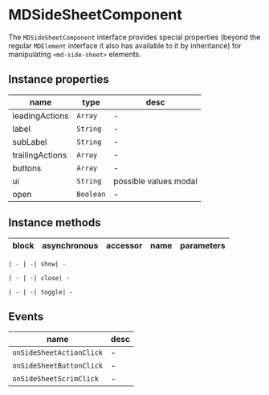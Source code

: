 # MDSideSheetComponent
The `MDSideSheetComponent` interface provides special properties (beyond the regular `MDElement` interface it also has available to it by inheritance) for manipulating `<md-side-sheet>` elements.

## Instance properties

name|type|desc
---|---|---
leadingActions|`Array`|-
label|`String`|-
subLabel|`String`|-
trailingActions|`Array`|-
buttons|`Array`|-
ui|`String`|possible values modal
open|`Boolean`|-

## Instance methods

block| asynchronous | accessor| name| parameters
---| --- | ---| ---| ---

    | - | -| show| -

    | - | -| close| -

    | - | -| toggle| -

## Events

name|desc
---|---
`onSideSheetActionClick`|-
`onSideSheetButtonClick`|-
`onSideSheetScrimClick`|-
